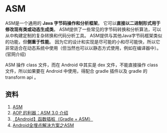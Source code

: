# ASM



ASM是一个通用的 **Java 字节码操作和分析框架**。 它可以**直接以二进制形式用于修改现有类或动态生成类**。 ASM提供了一些常见的字节码转换和分析算法，可以从中构建定制的复杂转换和代码分析工具。 ASM提供与其他Java字节码框架类似的功能，但**侧重于性能**。 因为它的设计和实现是尽可能的小和尽可能快，所以它非常适合在动态系统中使用（但当然也可以以静态方式使用，例如在编译器中）。(官网介绍)



ASM 操作 class 文件，而在 Android 中其实是 dex 文件，不能直接操作 class 文件，所以如果要在 Android 中使用，得配合 gradle 插件以及 gradle 的 transform api 。









## 资料

1. [ASM](https://asm.ow2.io/index.html)
2. [AOP 的利器：ASM 3.0 介绍](https://www.ibm.com/developerworks/cn/java/j-lo-asm30/index.html)
3. [【Android】函数插桩（Gradle + ASM）](https://cloud.tencent.com/developer/article/1399805)
4. [Android全埋点解决方案之ASM](https://www.sensorsdata.cn/blog/20181206-9/)